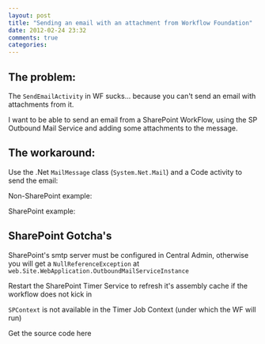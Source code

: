 ```yaml
---
layout: post
title: "Sending an email with an attachment from Workflow Foundation"
date: 2012-02-24 23:32
comments: true
categories: 
---
```

The problem:
----------

The `SendEmailActivity` in WF sucks... because you can't send an email with attachments from it.

I want to be able to send an email from a SharePoint WorkFlow, using the SP Outbound Mail Service and adding some attachments to the message.

The workaround:
---------

Use the .Net `MailMessage` class (`System.Net.Mail`) and a Code activity to send the email:

Non-SharePoint example:

<script src="https://gist.github.com/darbio/1cdbf2700013e37e530e.js?file=normal.cs"></script>

SharePoint example:

<script src="https://gist.github.com/darbio/1cdbf2700013e37e530e.js?file=sharepoint.cs"></script>

SharePoint Gotcha's
------------

SharePoint's smtp server must be configured in Central Admin, otherwise you will get a `NullReferenceException` at `web.Site.WebApplication.OutboundMailServiceInstance`

Restart the SharePoint Timer Service to refresh it's assembly cache if the workflow does not kick in

`SPContext` is not available in the Timer Job Context (under which the WF will run)

Get the source code here
